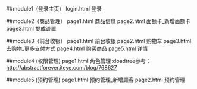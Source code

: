 ##module1（登录主页）
    login.html      登录
    
##module2（商品管理）
    page1.html      商品信息
    page2.html      面额卡_新增面额卡
    page3.html      提成设置
    
##module3（前台收银）
    page1.html      前台收银
    page2.html      购物车
    page3.html      去购物_更多支付方式
    page4.html      购买商品
    page5.html      详情
    
##module4 (权限管理)
    page1.html      角色管理    xloadtree参考：http://abstractforever.iteye.com/blog/768627
    
##module5 (预约管理)
    page1.html      预约管理_新增顾客
    page2.html      预约管理
    

